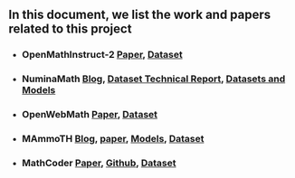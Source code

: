 ## In this document, we list the work and papers related to this project
* ### OpenMathInstruct-2 [Paper](https://arxiv.org/abs/2410.01560), [Dataset](https://huggingface.co/datasets/nvidia/OpenMathInstruct-2)
* ### NuminaMath [Blog](https://github.com/project-numina/aimo-progress-prize), [Dataset Technical Report](https://github.com/project-numina/aimo-progress-prize/blob/main/report/numina_dataset.pdf), [Datasets and Models](https://huggingface.co/collections/AI-MO/numinamath-6697df380293bcfdbc1d978c)
* ### OpenWebMath [Paper](https://arxiv.org/abs/2310.06786), [Dataset](https://huggingface.co/datasets/open-web-math/open-web-math)
* ### MAmmoTH [Blog](https://tiger-ai-lab.github.io/MAmmoTH/), [paper](https://arxiv.org/pdf/2309.05653), [Models](https://huggingface.co/TIGER-Lab/MAmmoTH-Coder-7B), [Dataset](https://huggingface.co/datasets/TIGER-Lab/MathInstruct)
* ### MathCoder [Paper](https://arxiv.org/abs/2310.03731), [Github](https://github.com/mathllm/MathCoder), [Dataset](https://huggingface.co/datasets/MathLLMs/MathCodeInstruct-Plus)
